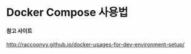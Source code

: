 # Docker Compose 사용법

#### 참고 사이트
http://raccoonyy.github.io/docker-usages-for-dev-environment-setup/
